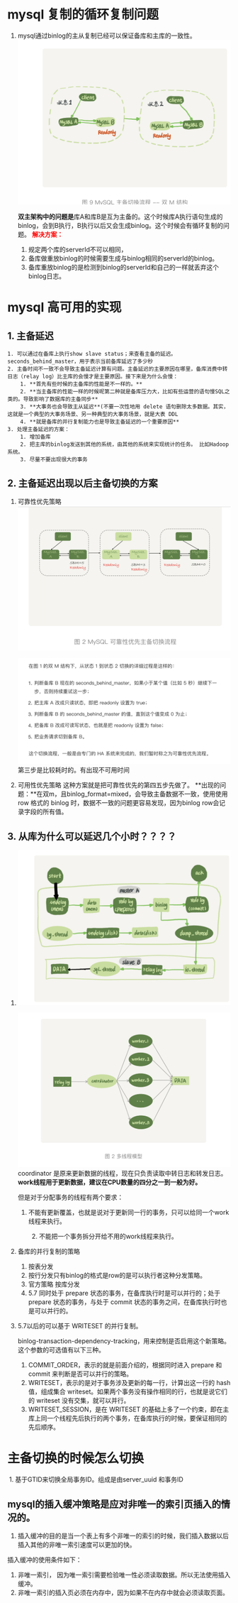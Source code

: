 # mysql 复制的循环复制问题

1. mysql通过binlog的主从复制已经可以保证备库和主库的一致性。![image-20191119110907213](../images/image-20191119110907213.png)

   **双主架构中的问题是**库A和库B是互为主备的。这个时候库A执行语句生成的binlog，会到B执行，B执行以后又会生成binlog。这个时候会有循环复制的问题。
   **<font color='red'>解决方案：</font>**

   1. 规定两个库的serverId不可以相同，
   2. 备库做重放binlog的时候需要生成与binlog相同的serverId的binlog。
   3. 备库重放binlog的是检测到binlog的serverId和自己的一样就丢弃这个binlog日志。

# mysql 高可用的实现

## 1. 主备延迟

	1. 可以通过在备库上执行show slave status；来查看主备的延迟。seconds_behind_master，用于表示当前备库延迟了多少秒
 	2. 主备时间不一致不会导致主备延迟计算有问题。主备延迟的主要原因在哪里，备库消费中转日志（relay log）比主库的会慢才是主要原因。接下来是为什么会慢：
      	1. **首先有些时候的主备库的性能是不一样的。**
      	2. **当主备库的性能一样的时候呢第二种就是备库压力大，比如有些运营的语句慢SQL之类的。导致影响了数据库的主备同步**
      	3. **大事务也会导致主从延迟**(不要一次性地用 delete 语句删除太多数据。其实，这就是一个典型的大事务场景、另一种典型的大事务场景，就是大表 DDL
      	4. **就是备库的并行复制能力也是导致主备延迟的一个重要原因**
	3. 处理主备延迟的方案：
    	1. 增加备库
    	2. 把主库的binlog发送到其他的系统，由其他的系统来实现统计的任务。 比如Hadoop系统。
    	3. 尽量不要出现很大的事务



## 2. 主备延迟出现以后主备切换的方案

1. 可靠性优先策略![image-20191119134528164](../images/image-20191119134528164.png)

   ![image-20191119134614951](../images/image-20191119134614951.png)
   第三步是比较耗时的。有出现不可用时间

2. 可用性优先策略
   这种方案就是把可靠性优先的第四五步先做了。
   **出现的问题：**在双m，且binlog_format=mixed，会导致主备数据不一致，使用使用 row 格式的 binlog 时，数据不一致的问题更容易发现，因为binlog row会记录字段的所有值。



## 3. 从库为什么可以延迟几个小时？？？？

1. ![主备的一般流程图](../images/image-20191119135551681.png)

   ![复制多线程模型](../images/image-20191119135759040.png)
   coordinator 是原来更新数据的线程，现在只负责读取中转日志和转发日志。**work线程用于更新数据，建议在CPU数量的四分之一到一般为好。**

   但是对于分配事务的线程有两个要求：

   	1. 不能有更新覆盖，也就是说对于更新同一行的事务，只可以给同一个work线程来执行。 

    	2. 不能把一个事务拆分开给不用的work线程来执行。 

2. 备库的并行复制的策略

   1. 按表分发
   2. 按行分发只有binlog的格式是row的是可以执行者这种分发策略。
   3. 官方策略 按库分发
   4. 5.7 同时处于 prepare 状态的事务，在备库执行时是可以并行的；处于 prepare 状态的事务，与处于 commit 状态的事务之间，在备库执行时也是可以并行的。

3. 5.7以后的可以基于 WRITESET 的并行复制。

   binlog-transaction-dependency-tracking，用来控制是否启用这个新策略。这个参数的可选值有以下三种。

   1. COMMIT_ORDER，表示的就是前面介绍的，根据同时进入 prepare 和 commit 来判断是否可以并行的策略。
   2. WRITESET，表示的是对于事务涉及更新的每一行，计算出这一行的 hash 值，组成集合 writeset。如果两个事务没有操作相同的行，也就是说它们的 writeset 没有交集，就可以并行。
   3.  WRITESET_SESSION，是在 WRITESET 的基础上多了一个约束，即在主库上同一个线程先后执行的两个事务，在备库执行的时候，要保证相同的先后顺序。





# 主备切换的时候怎么切换

​	1. 基于GTID来切换全局事务ID。组成是由server_uuid 和事务ID

## mysql的插入缓冲策略是应对非唯一的索引页插入的情况的。



1. 插入缓冲的目的是当一个表上有多个非唯一的索引的时候，我们插入数据以后插入其他的非唯一索引速度可以更加的快。

 插入缓冲的使用条件如下：

1. 非唯一索引， 因为唯一索引需要检验唯一性必须读取数据。所以无法使用插入缓冲。
2. 非唯一索引的插入页必须在内存中，因为如果不在内存中就会必须读取页面。